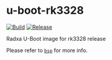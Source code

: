 # u-boot-rk3328

[![Build](https://github.com/radxa-pkg/u-boot-rk3328/actions/workflows/build.yml/badge.svg)](https://github.com/radxa-pkg/u-boot-rk3328/actions/workflows/build.yml) [![Release](https://github.com/radxa-pkg/u-boot-rk3328/actions/workflows/release.yml/badge.svg)](https://github.com/radxa-pkg/u-boot-rk3328/actions/workflows/release.yml)

Radxa U-Boot image for rk3328 release

Please refer to [`bsp`](https://github.com/radxa-repo/bsp/) for more info.
